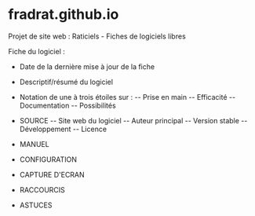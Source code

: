 # fradrat.github.io

Projet de site web : Raticiels - Fiches de logiciels libres

Fiche du logiciel :

- Date de la dernière mise à jour de la fiche
- Descriptif/résumé du logiciel
- Notation de une à trois étoiles sur :
-- Prise en main
-- Efficacité
-- Documentation
-- Possibilités

- SOURCE
-- Site web du logiciel
-- Auteur principal
-- Version stable
-- Développement
-- Licence

- MANUEL

- CONFIGURATION

- CAPTURE D'ECRAN

- RACCOURCIS

- ASTUCES



